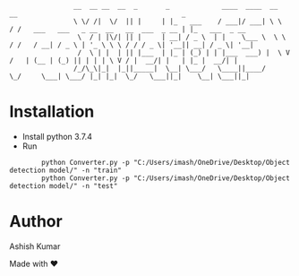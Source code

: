                     __  __ __  __  _       _             ____  ____  __     __                                         _
                    \ \/ /|  \/  || |     | |_   ___    / ___|/ ___| \ \   / /   ___   ___   _ __  __   __  ___  _ __ | |_   ___  _ __
                     \  / | |\/| || |     | __| / _ \  | |    \___ \  \ \ / /   / __| / _ \ | '_ \ \ \ / / / _ \| '__|| __| / _ \| '__|
                     /  \ | |  | || |___  | |_ | (_) | | |___  ___) |  \ V /   | (__ | (_) || | | | \ V / |  __/| |   | |_ |  __/| |
                    /_/\_\|_|  |_||_____|  \__| \___/   \____||____/    \_/     \___| \___/ |_| |_|  \_/   \___||_|    \__| \___||_|

# Installation
- Install python 3.7.4
- Run 
```
        python Converter.py -p "C:/Users/imash/OneDrive/Desktop/Object detection model/" -n "train"
        python Converter.py -p "C:/Users/imash/OneDrive/Desktop/Object detection model/" -n "test"
```
# Author
Ashish Kumar

Made with ❤️️ 